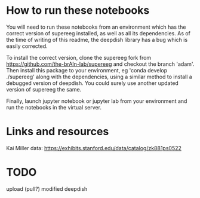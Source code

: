 # How to run these notebooks

You will need to run these notebooks from an environment which has the 
correct version of supereeg installed, as well as all its dependencies.
As of the time of writing of this readme, the deepdish library has a bug 
which is easily corrected.

To install the correct version, clone the supereeg fork from
    https://github.com/the-brAIn-lab/supereeg
and checkout the branch 'adam'. Then install this package to your
environment, eg 'conda develop ./supereeg' along with the dependencies,
using a similar method to install a debugged version of deepdish. You
could surely use another updated version of supereeg the same.

Finally, launch jupyter notebook or jupyter lab from your environment and 
run the notebooks in the virtual server.

# Links and resources

Kai Miller data: https://exhibits.stanford.edu/data/catalog/zk881ps0522

# TODO

upload (pull?) modified deepdish
